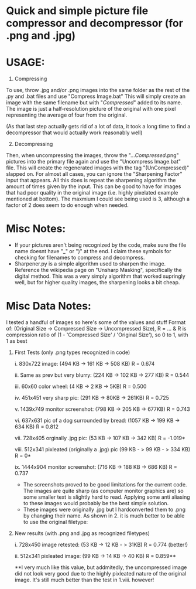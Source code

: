 # Quick and simple picture file compressor and decompressor (for .png and .jpg)

# USAGE:
1. Compressing

To use, throw .jpg and/or .png images into the same folder as the rest of the .py and .bat files and use "Compress Image.bat"
This will simply create an image with the same filename but with "_Compressed_" added to its name. The image is just a half-resolution picture of the original with one pixel representing the average of four from the original.

(As that last step actually gets rid of a lot of data, it took a long time to find a decompressor that would actually work reasonably well)

2. Decompressing

Then, when uncompressing the images, throw the "..._Compressed_.png" pictures into the primary file again and use the "Uncompress Image.bat" file.
This will create the regenerated images with the tag "(UnCompressed)" slapped on.
For almost all cases, you can ignore the "Sharpening Factor" input that appears. All this does is repeat the sharpening algorithm the amount of times given by the input. This can be good to have for images that had poor quality in the original image (i.e. highly pixelated example mentioned at bottom). The maxmium I could see being used is 3, although a factor of 2 does seem to do enough when needed.

# Misc Notes:
- If your pictures aren't being recognized by the code, make sure the file name doesnt have "_" or ")" at the end. I claim these symbols for checking for filenames to compress and decompress.
- Sharpener.py is a simple algorithm used to sharpen the image. Reference the wikipedia page on "Unsharp Masking", specifically the digital method. This was a very simply algorithm that worked supringly well, but for higher quality images, the sharpening looks a bit cheap.

# Misc Data Notes:
I tested a handful of images so here's some of the values and stuff
Format of:	(Original Size -> Compressed Size -> Uncompressed Size), R = ...
& R is compression ratio of (1 - 'Compressed Size' / 'Original Size'), so 0 to 1, with 1 as best

1. First Tests (only .png types recognized in code)

    i. 830x722 image: (494 KB -> 161 KB -> 508 KB)                                  R = 0.674

    ii. Same as prev but very blurry: (224 KB -> 102 KB -> 277 KB)                  R = 0.544
   
    iii. 60x60 color wheel: (4 KB -> 2 KB -> 5KB)                                   R = 0.500
   
    iv. 451x451 very sharp pic: (291 KB -> 80KB -> 261KB)                           R = 0.725
   
    v. 1439x749 monitor screenshot: (798 KB -> 205 KB -> 677KB)		                R = 0.743
   
    vi. 637x631 pic of a dog surrounded by bread: (1057 KB -> 199 KB -> 634 KB)	    R = 0.812
   
    vii. 728x405 orginally .jpg pic: (53 KB -> 107 KB -> 342 KB)                    R = -1.019*
   
    viii. 512x341 pixleated (originally a .jpg) pic (99 KB - > 99 KB - > 334 KB)    R = 0*
   
    ix. 1444x904 monitor screenshot: (716 KB -> 188 KB -> 686 KB)		    R = 0.737
    
    - The screenshots proved to be good limitations for the current code. The images are quite sharp (as computer monitor graphics are) so some smaller text is slightly hard to read. Applying some anti aliasing to these images would probably be the best simple solution.

    * These images were originally .jpg but I hardconverted them to .png by changing their name. As shown in 2. it is much better to be able to use the original filetype:

 3. New results (with .png and .jpg as recognized filetypes)

    i. 728x450 image retested: (53 KB -> 12 KB - > 31KB)                            R = 0.774 (better!)
    
    ii. 512x341 pixleated image: (99 KB -> 14 KB -> 40 KB)                          R = 0.859**

    **I very much like this value, but addmitedly, the uncompressed image did not look very good due to the highly pixleated nature of the original image. It's still much better than the test in 1.viii. however!
